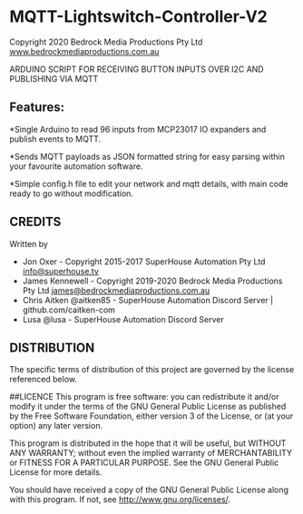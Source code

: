 # MQTT-Lightswitch-Controller-V2
Copyright 2020 Bedrock Media Productions Pty Ltd www.bedrockmediaproductions.com.au


ARDUINO SCRIPT FOR RECEIVING BUTTON INPUTS OVER I2C AND PUBLISHING VIA MQTT

## Features:

*Single Arduino to read 96 inputs from MCP23017 IO expanders and publish events to MQTT.

*Sends MQTT payloads as JSON formatted string for easy parsing within your favourite automation software.

*Simple config.h file to edit your network and mqtt details, with main code ready to go without modification.


## CREDITS 
Written by 
* Jon Oxer               - Copyright 2015-2017 SuperHouse Automation Pty Ltd <info@superhouse.tv>
* James Kennewell        - Copyright 2019-2020 Bedrock Media Productions Pty Ltd <james@bedrockmediaproductions.com.au>
* Chris Aitken @aitken85 - SuperHouse Automation Discord Server | github.com/caitken-com
* Lusa         @lusa     - SuperHouse Automation Discord Server

## DISTRIBUTION
The specific terms of distribution of this project are governed by the license referenced below.

##LICENCE
This program is free software: you can redistribute it and/or modify it under the terms of the GNU General Public License as published by
 the Free Software Foundation, either version 3 of the License, or (at your option) any later version.

 This program is distributed in the hope that it will be useful, but WITHOUT ANY WARRANTY; without even the implied warranty of
 MERCHANTABILITY or FITNESS FOR A PARTICULAR PURPOSE.  See the GNU General Public License for more details.

 You should have received a copy of the GNU General Public License  along with this program.  If not, see <http://www.gnu.org/licenses/>.
